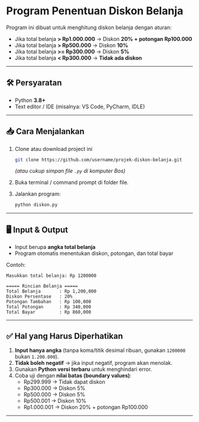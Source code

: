 # Program Penentuan Diskon Belanja

Program ini dibuat untuk menghitung diskon belanja dengan aturan:

- Jika total belanja **> Rp1.000.000** → Diskon **20% + potongan Rp100.000**
- Jika total belanja **> Rp500.000** → Diskon **10%**
- Jika total belanja **>= Rp300.000** → Diskon **5%**
- Jika total belanja **< Rp300.000** → **Tidak ada diskon**

---

## 🛠️ Persyaratan
- Python **3.8+**
- Text editor / IDE (misalnya: VS Code, PyCharm, IDLE)

---

## 📥 Cara Menjalankan
1. Clone atau download project ini
   ```bash
   git clone https://github.com/username/projek-diskon-belanja.git
   ```
   *(atau cukup simpan file `.py` di komputer Bos)*

2. Buka terminal / command prompt di folder file.

3. Jalankan program:
   ```bash
   python diskon.py
   ```

---

## 🖥️ Input & Output
- Input berupa **angka total belanja**
- Program otomatis menentukan diskon, potongan, dan total bayar

Contoh:
```
Masukkan total belanja: Rp 1200000

===== Rincian Belanja =====
Total Belanja       : Rp 1,200,000
Diskon Persentase   : 20%
Potongan Tambahan   : Rp 100,000
Total Potongan      : Rp 340,000
Total Bayar         : Rp 860,000
```

---

## ✅ Hal yang Harus Diperhatikan
1. **Input hanya angka** (tanpa koma/titik desimal ribuan, gunakan `1200000` bukan `1.200.000`).
2. **Tidak boleh negatif** → jika input negatif, program akan menolak.
3. Gunakan **Python versi terbaru** untuk menghindari error.
4. Coba uji dengan **nilai batas (boundary values)**:
   - Rp299.999 → Tidak dapat diskon
   - Rp300.000 → Diskon 5%
   - Rp500.000 → Diskon 5%
   - Rp500.001 → Diskon 10%
   - Rp1.000.001 → Diskon 20% + potongan Rp100.000

---
